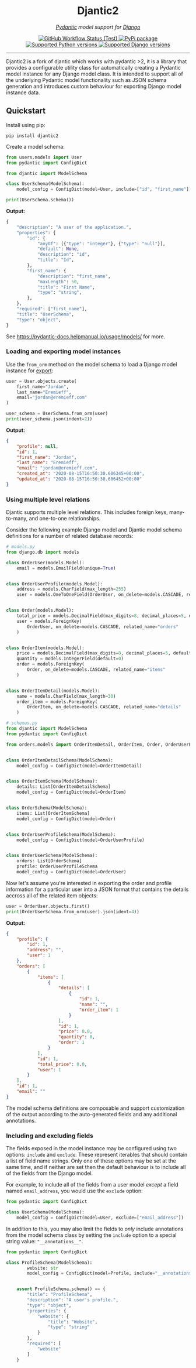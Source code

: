 <h1 style="text-align: center;">
    Djantic2
</h1>
<p style="text-align: center;">
    <em><a href="https://pydantic-docs.helpmanual.io/">Pydantic</a> model support for <a href="https://www.djangoproject.com/"> Django</a></em>
</p>
<p style="text-align: center;">
    <a href="https://github.com/jonathan-s/djantic2/actions/workflows/test.yml">
    <img src="https://img.shields.io/github/actions/workflow/status/jonathan-s/djantic2/test.yml?branch=main" alt="GitHub Workflow Status (Test)" >
    </a>
    <a href="https://pypi.org/project/djantic2" target="_blank">
        <img src="https://img.shields.io/pypi/v/djantic2" alt="PyPi package">
    </a>
    <a href="https://pypi.org/project/djantic2" target="_blank">
        <img src="https://img.shields.io/pypi/pyversions/djantic2" alt="Supported Python versions">
    </a>
    <a href="https://pypi.org/project/djantic2" target="_blank">
        <img src="https://img.shields.io/pypi/djversions/djantic2?label=django" alt="Supported Django versions">
    </a>
</p>

---

Djantic2 is a fork of djantic which works with pydantic >2, it is a library that provides a configurable utility class for automatically creating a Pydantic model instance for any Django model class. It is intended to support all of the underlying Pydantic model functionality such as JSON schema generation and introduces custom behaviour for exporting Django model instance data.

## Quickstart

Install using pip:

```shell
pip install djantic2
```

Create a model schema:

```python
from users.models import User
from pydantic import ConfigDict

from djantic import ModelSchema

class UserSchema(ModelSchema):
    model_config = ConfigDict(model=User, include=["id", "first_name"])

print(UserSchema.schema())
```

**Output:**

```python
{
    "description": "A user of the application.",
    "properties": {
        "id": {
            "anyOf": [{"type": "integer"}, {"type": "null"}],
            "default": None,
            "description": "id",
            "title": "Id",
        },
        "first_name": {
            "description": "first_name",
            "maxLength": 50,
            "title": "First Name",
            "type": "string",
        },
    },
    "required": ["first_name"],
    "title": "UserSchema",
    "type": "object",
}
```

See https://pydantic-docs.helpmanual.io/usage/models/ for more.

### Loading and exporting model instances

Use the `from_orm` method on the model schema to load a Django model instance for <a href="https://pydantic-docs.helpmanual.io/usage/exporting_models/">export</a>:

```python
user = User.objects.create(
    first_name="Jordan",
    last_name="Eremieff",
    email="jordan@eremieff.com"
)

user_schema = UserSchema.from_orm(user)
print(user_schema.json(indent=2))
```

**Output:**

```json
{
    "profile": null,
    "id": 1,
    "first_name": "Jordan",
    "last_name": "Eremieff",
    "email": "jordan@eremieff.com",
    "created_at": "2020-08-15T16:50:30.606345+00:00",
    "updated_at": "2020-08-15T16:50:30.606452+00:00"
}
```

### Using multiple level relations

Djantic supports multiple level relations. This includes foreign keys, many-to-many, and one-to-one relationships.

Consider the following example Django model and Djantic model schema definitions for a number of related database records:

```python
# models.py
from django.db import models

class OrderUser(models.Model):
    email = models.EmailField(unique=True)


class OrderUserProfile(models.Model):
    address = models.CharField(max_length=255)
    user = models.OneToOneField(OrderUser, on_delete=models.CASCADE, related_name='profile')


class Order(models.Model):
    total_price = models.DecimalField(max_digits=8, decimal_places=5, default=0)
    user = models.ForeignKey(
        OrderUser, on_delete=models.CASCADE, related_name="orders"
    )


class OrderItem(models.Model):
    price = models.DecimalField(max_digits=8, decimal_places=5, default=0)
    quantity = models.IntegerField(default=0)
    order = models.ForeignKey(
        Order, on_delete=models.CASCADE, related_name="items"
    )


class OrderItemDetail(models.Model):
    name = models.CharField(max_length=30)
    order_item = models.ForeignKey(
        OrderItem, on_delete=models.CASCADE, related_name="details"
    )
```

```python
# schemas.py
from djantic import ModelSchema
from pydantic import ConfigDict

from orders.models import OrderItemDetail, OrderItem, Order, OrderUserProfile


class OrderItemDetailSchema(ModelSchema):
    model_config = ConfigDict(model=OrderItemDetail)


class OrderItemSchema(ModelSchema):
    details: List[OrderItemDetailSchema]
    model_config = ConfigDict(model=OrderItem)


class OrderSchema(ModelSchema):
    items: List[OrderItemSchema]
    model_config = ConfigDict(model=Order)


class OrderUserProfileSchema(ModelSchema):
    model_config = ConfigDict(model=OrderUserProfile)


class OrderUserSchema(ModelSchema):
    orders: List[OrderSchema]
    profile: OrderUserProfileSchema
    model_config = ConfigDict(model=OrderUser)
```

Now let's assume you're interested in exporting the order and profile information for a particular user into a JSON format that contains the details accross all of the related item objects:

```python
user = OrderUser.objects.first()
print(OrderUserSchema.from_orm(user).json(ident=4))
```

**Output:**
```json
{
    "profile": {
        "id": 1,
        "address": "",
        "user": 1
    },
    "orders": [
        {
            "items": [
                {
                    "details": [
                        {
                            "id": 1,
                            "name": "",
                            "order_item": 1
                        }
                    ],
                    "id": 1,
                    "price": 0.0,
                    "quantity": 0,
                    "order": 1
                }
            ],
            "id": 1,
            "total_price": 0.0,
            "user": 1
        }
    ],
    "id": 1,
    "email": ""
}
```

The model schema definitions are composable and support customization of the output according to the auto-generated fields and any additional annotations.

### Including and excluding fields

The fields exposed in the model instance may be configured using two options: `include` and `exclude`. These represent iterables that should contain a list of field name strings. Only one of these options may be set at the same time, and if neither are set then the default behaviour is to include all of the fields from the Django model.

For example, to include all of the fields from a user model <i>except</i> a field named `email_address`, you would use the `exclude` option:

```python
from pydantic import ConfigDict

class UserSchema(ModelSchema):
    model_config = ConfigDict(model=User, exclude=["email_address"])
```

In addition to this, you may also limit the fields to <i>only</i> include annotations from the model schema class by setting the `include` option to a special string value: `"__annotations__"`.

```python
from pydantic import ConfigDict

class ProfileSchema(ModelSchema):
        website: str
        model_config = ConfigDict(model=Profile, include="__annotations__")


    assert ProfileSchema.schema() == {
        "title": "ProfileSchema",
        "description": "A user's profile.",
        "type": "object",
        "properties": {
            "website": {
                "title": "Website",
                "type": "string"
            }
        },
        "required": [
            "website"
        ]
    }
```
